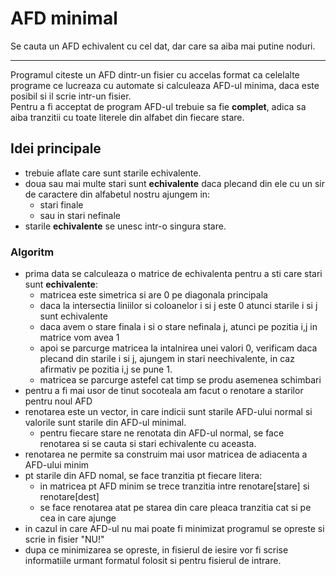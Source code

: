 # AFD minimal
Se cauta un AFD echivalent cu cel dat, dar care sa aiba mai putine noduri.  

___
Programul citeste un AFD dintr-un fisier cu accelas format ca celelalte programe ce lucreaza cu automate si calculeaza AFD-ul minima, daca este posibil si il scrie intr-un fisier.  
Pentru a fi acceptat de program AFD-ul trebuie sa fie __complet__, adica 
sa aiba tranzitii cu toate literele din alfabet din fiecare stare.

## Idei principale
* trebuie aflate care sunt starile echivalente.
* doua sau mai multe stari sunt __echivalente__ daca plecand din ele cu un sir 
de caractere din alfabetul nostru ajungem in:
    * stari finale
    * sau in stari nefinale
* starile __echivalente__ se unesc intr-o singura stare.
### Algoritm
* prima data se calculeaza o matrice de echivalenta pentru a sti care stari 
sunt __echivalente__:
    * matricea este simetrica si are 0 pe diagonala principala
    * daca la intersectia liniilor si coloanelor i si j este 0 atunci starile 
    i si j sunt echivalente
	* daca avem o stare finala i si o stare nefinala j, atunci pe pozitia i,j in matrice vom avea 1
    * apoi se parcurge matricea la intalnirea unei valori 0, verificam daca plecand din starile i si j, ajungem in stari neechivalente, in caz afirmativ pe pozitia i,j se pune 1.
    * matricea se parcurge astefel cat timp se produ asemenea schimbari
* pentru a fi mai usor de tinut socoteala am facut o renotare a starilor pentru noul AFD
* renotarea este un vector, in care indicii sunt starile AFD-ului normal 
si valorile sunt starile din AFD-ul minimal.
    * pentru fiecare stare ne renotata din AFD-ul normal, se face renotarea si se cauta si stari echivalente cu aceasta.
* renotarea ne permite sa construim mai usor matricea de adiacenta a AFD-ului minim
* pt starile din AFD nomal, se face tranzitia pt fiecare litera:
  * in matricea pt AFD minim se trece tranzitia intre renotare[stare] si renotare[dest]
  * se face renotarea atat pe starea din care pleaca tranzitia cat si pe cea 
  in care ajunge
* in cazul in care AFD-ul nu mai poate fi minimizat programul se opreste si scrie in fisier "NU!"
* dupa ce minimizarea se opreste, in fisierul de iesire vor fi scrise informatiile urmant formatul folosit si pentru fisierul de intrare.
